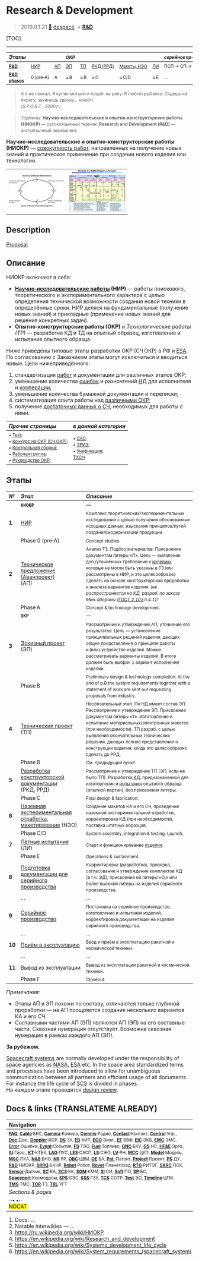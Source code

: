# Research & Development
> 2019.03.21 [🚀](../index/index.md) [despace](index.md) → **[R&D](rnd.md)**

[TOC]

---

|*Этапы*|||<small>*ОКР*</small>|||||<small>*серийное пр‑во:*</small>||
|:--|:--|:--|:--|:--|:--|:--|:--|:--|:--|
|<small>**[R&D](rnd.md)**</small>|<small>[НИР](rnd_0.md)</small>|<small>[АП](rnd_ap.md)</small>|<small>[ЭП](rnd_ep.md)</small>|<small>[ТП](rnd_tp.md)</small>|<small>[РКД (РРД)](rnd_rkd.md)</small>|<small>[Макеты, НЭО](rnd_neo.md)</small>|<small>[ЛИ](rnd_e.md)</small>|<small>ПСП → СП → ПЭ</small>|<small>Вывод</small>|
|<small>**[R&D phases](rnd.md)**</small>|<small>0 (pre‑A)</small>|<small>A</small>|<small>≈ B</small>|<small>≈ B</small>|<small>≈ C</small>|<small>≈ C/D</small>|<small>≈ E</small>|<small>…</small>|<small>F</small>|

> <small>А я не поехал. Я купил мотыля и пошёл на реку. Я люблю рыбалку. Сядешь на берегу, закинешь удочку… клюёт!<br> *(S.P.O.R.T., 2000 г.)*</small>

> <small>*Термины:* **Научно‑исследовательские и опытно‑конструкторские работы (НИОКР)** — русскоязычный термин. **Research and Development (R&D)** — англоязычный эквивалент.</small>

**Научно‑исследовательские и опытно‑конструкторские работы (НИОКР)** — [совокупность работ](st_act.md), направленных на получение новых знаний и практическое применение при создании нового изделия или технологии.

|||
|:--|:--|
|[![](f/rnd/cycle_of_research_and_development_svg_wikipedia_thumb.jpg)](f/rnd/cycle_of_research_and_development_svg_wikipedia.png)|[![](f/rnd/reviews_in_nasa_projects_lifecycle_thumb.jpg)](f/rnd/reviews_in_nasa_projects_lifecycle.png)|



## Description
[Proposal](proposal.md)



<p style="page-break-after:always"> </p>

## Описание

НИОКР включают в себя:

   - **[Научно‑исследовательские работы](rnd_0.md) (НИР)** — работы поискового, теоретического и экспериментального характера с целью определения технической возможности создания новой техники в определённые сроки. НИР деляся на фундаментальные (получение новых знаний) и прикладные (применение новых знаний для решения конкретных задач).
   - **Опытно‑конструкторские работы (ОКР)** и *Технологические работы (ТР)* — разработка КД и ТД на опытный образец, изготовление и испытания опытного образца.

Ниже приведены типовые этапы разработки ОКР (СЧ ОКР) в РФ и [ESA](zz_esa.md). По согласованию с Заказчиком этапы могут исключаться и вводиться новые. Цели нижеприведённого:

   1. стандартизация [работ](workflow.md) и документации для различных этапов ОКР;
   1. уменьшение количества [ошибок](error.md) и разночтений [НД](doc.md) для исполнителя и [кооперации](contact.md);
   1. уменьшение количества бумажной документации и переписки;
   1. систематизация опыта работы над [различными ОКР](project.md);
   1. получение [достаточных данных о СЧ](suitc.md), необходимых для работы с ними.

|*Прочие страницы*|*в данной категории*|
|:--|:--|
|<small>• [Test](test.md);<br> • [Конкурс на ОКР (СЧ ОКР)](pubprocom.md);<br> • [Контрольная сборка](contr_asm.md);<br> • [Рабочая группа](wg.md);<br> • [Руководство ОКР](mgmt.md);</small>|<small>• [САС](lifetime.md);<br> • [ТРИЗ](triz.md);<br> • [Унификация](commonality.md);<br> [ТХСЧ](suitc.md)</small>|



<p style="page-break-after:always"> </p>

## Этапы
|*№*|*Этап*|*Описание*|
|:--|:--|:--|
||**`НИОКР`**|—|
|**1**|[НИР](rnd_0.md)|<small>Комплекс теоретических/экспериментальных исследований с целью получения обоснованных исходных данных, изыскания принципов/путей создания/модернизации продукции.|
||Phase 0 (pre‑A)|<small>Concept studies.</small>|
|**2**|[Техническое предложение (Аванпроект)](rnd_ap.md)<br> (АП)|<small>Анализ ТЗ. Подбор материалов. Присвоение документам литеры «П». Цель — выявление доп./уточнённых требований к [изделию](unit.md), которые не могли быть указаны в ТЗ или рассмотрены в НИР, и это целесообразно сделать на основе конструкторской проработки и анализа вариантов изделия. *(не распространяется на КД, разраб. по заказу Мин. обороны ([ГОСТ 2.103](гост_2_103.md) п.4.1))*</small>|
||Phase A|<small>Concept & technology development.</small>|
||**`ОКР`**|—|
|**3**|[Эскизный проект](rnd_ep.md)<br> (ЭП)|<small>Рассмотрение и утверждение АП, уточнение его результатов. Цель — установление принципиальных решений изделия, дающих общее представление о принципе работы и (или) устройстве изделия. Можно рассматривать варианты изделий. В итоге должен быть выбран 1 вариант исполнения изделий.</small>|
||Phase B|<small>Preliminary design & technology completion. At the end of p.B the system requirements together with a statement of work are sent out requesting proposals from industry.</small>|
|**4**|[Технический проект](rnd_tp.md)<br> (ТП)|<small>Необязательный этап. По НД имеет состав ЭП. Рассмотрение и утверждение ЭП. Присвоение документам литеры «Т». Изготовление и испытание материальных/электронных макетов (при необходимости). ТП разраб. с целью выявления окончательных технических решений, дающих полное представление о конструкции изделия, когда это целесообразно сделать до РРД.</small>|
||Phase B|<small>*См. предыдущий пункт.*</small>|
|**5**|[Разработка конструкторской документации](rnd_rkd.md)<br> (РКД, РРД)|<small>Рассмотрение и утверждение ТП (ЭП, если не было ТП). Разработка [КД](doc.md), предназначенной для изготовления и [испытания](test.md) опытного образца (опытной партии), без присвоения литеры.</small>|
||Phase C|<small>Final design & fabrication.</small>|
|**6**|[Наземная экспериментальная отработка, макетирование](rnd_neo.md) (НЭО)|<small>Создание макетов КА и его СЧ, проведение наземной экспериментальной отработки, корректировка КД (при необходимости), поставка штатных образцов.</small>|
||Phase C/D|<small>System assembly, integration & testing. Launch.</small>|
|**7**|[Лётные испытания](rnd_e.md)<br> (ЛИ)|<small>Старт и функционирование [изделия](unit.md).</small>|
||Phase E|<small>Operations & sustainment.</small>|
|**8**|[Подготовка документации для серийного производства](пдсп.md)|<small>Корректировка (разработка), проверка, согласование и утверждение комплектов КД (в т.ч. ЭД), присвоение ей литеры «О₁» или более высокой литеры на изделия серийного производства.</small>|
||…|…|
|**9**|[Серийное производство](сп.md)|<small>Постановка на серийное производство, изготовление и испытания изделий, корректировка документации на изделия серийного производства.</small>|
||…|…|
|**10**|[Приём в эксплуатацию](прэ.md)|<small>Ввод и приём в эксплуатацию ракетной и космической техники.</small>|
||…|…|
|**11**|Вывод из эксплуатации|<small>Вывод из эксплуатации ракетной и космической техники.</small>|
||Phase F|<small>Closeout.</small>|

*Примечания:*

   - Этапы АП и ЭП похожи по составу, отличаются только глубиной проработки — на АП поощряется создание нескольких вариантов КА и его СЧ.
   - Составными частями АП (ЭП) являются АП (ЭП) на его составные части. Сквозная нумерация отсутствует. Возможна сквозная нумерация в рамках каждого АП (ЭП).

**За рубежом.**

[Spacecraft systems](scs.md) are normally developed under the responsibility of space agencies as [NASA](zz_nasa.md), [ESA](zz_esa.md) etc. In the space area standardized terms and processes have been introduced to allow for unambiguous communication between all partners and efficient usage of all documents. For instance the life cycle of [SCS](scs.md) is divided in phases.  
На каждом этапе проводятся [design review](design_review.md).



<p style="page-break-after:always"> </p>

## Docs & links (TRANSLATEME ALREADY)
|Navigation|
|:--|
|<small>**[FAQ](faq.md)**, **[Cable](cable.md)**·БКС, **[Camera](cam.md)**·Камера, **[Comms](comms.md)**·Радио, **[Contact](contact.md)**·Контакт, **[Control](control.md)**·Упр., **[Doc](doc.md)**·Док., **[Doppler](doppler.md)**·ИСР, **[DS](ds.md)**·ЗУ, **[EB](eb.md)**·ХИТ, **[ECO](ecology.md)**·Экол., **[EF](ef.md)**·ВВФ, **[ElC](elc.md)**·ЭКБ, **[EMC](emc.md)**·ЭМС, **[Error](error.md)**·Ошибки, **[Event](event.md)**·События, **[FS](fs.md)**·ТЭО, **[Fuel](fuel.md)**·Топливо, **[GNC](gnc.md)**·БКУ, **[GS](scs.md)**·НС, **[HF&E](hfe.md)**·Эрго., **[IU](iu.md)**·Гиро., **[KT](kt.md)**·КТЕХ, **[LAG](lag.md)**·ПУC, **[LES](les.md)**·САСП, **[LS](ls.md)**·СЖО, **[LV](lv.md)**·РН, **[MCC](mcc.md)**·ЦУП, **[Model](model.md)**·Модель, **[MSC](sc.md)**·ПКА, **[N&B](nnb.md)**·БНО, **[NR](nr.md)**·ЯР, **[OBC](obc.md)**·ЦВМ, **[OE](oe.md)**·БА, **[Pat.](патент.md)**·Патент, **[Project](project.md)**·Проект, **[PS](ps.md)**·ДУ, **[R&D](rnd.md)**·НИОКР, **[SRRQ](srrq.md)**·БКНР, **[Robot](robotics.md)**·Робот, **[Rover](rover.md)**·Планетоход, **[RTG](rtg.md)**·РИТЭГ, **[SARC](sarc.md)**·ПСК, **[Sensor](sensor.md)**·Датчик, **[SC](sc.md)**·КА, **[SCS](scs.md)**·КК, **[SGM](sgm.md)**·КММ, **[SI](si.md)**·СИ, **[Soft](soft.md)**·ПО, **[SP](sp.md)**·БС, **[Spaceport](spaceport.md)**·Космодром, **[SPS](sps.md)**·СЭС, **[SSS](sss.md)**·ГЗУ, **[TCS](tcs.md)**·СОТР, **[Test](test.md)**·ЭО, **[Timeline](timeline.md)**·ЦГМ, **[TMS](tms.md)**·ТМС, **[TOR](tor.md)**·ТЗ, **[TRL](trl.md)**·УГТ</small>|
|*Sections & pages*|
|**··• [](.md) •··**<br> <mark>NOCAT</mark>|

   1. Docs: …
   1. Notable interwikies — …
   1. <https://ru.wikipedia.org/wiki/НИОКР>
   1. <https://en.wikipedia.org/wiki/Research_and_development>
   1. <https://en.wikipedia.org/wiki/Systems_development_life_cycle>
   1. <https://en.wikipedia.org/wiki/System_requirements_(spacecraft_system)>

